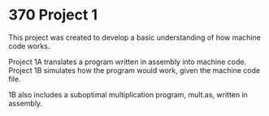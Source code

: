 # 370 Project 1

This project was created to develop a basic understanding of how machine code works.

Project 1A translates a program written in assembly into machine code. Project 1B simulates how the program would work, given the machine code file.

1B also includes a suboptimal multiplication program, mult.as, written in assembly.
